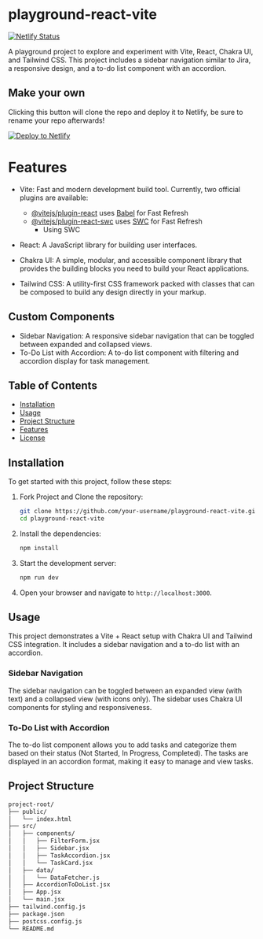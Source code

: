 # playground-react-vite

[![Netlify Status](https://api.netlify.com/api/v1/badges/db92d949-49a1-4101-b8b1-cd5c0dfd62f2/deploy-status)](https://app.netlify.com/sites/playground-react-vite/deploys)

A playground project to explore and experiment with Vite, React, Chakra UI, and Tailwind CSS. This project includes a sidebar navigation similar to Jira, a responsive design, and a to-do list component with an accordion.

## Make your own

Clicking this button will clone the repo and deploy it to Netlify, be sure to rename your repo afterwards!

[![Deploy to Netlify](https://www.netlify.com/img/deploy/button.svg)](https://app.netlify.com/start/deploy?repository=https://github.com/darkmastermindz/playground-react-vite&utm_source=github)

# Features

- Vite: Fast and modern development build tool.
    Currently, two official plugins are available:
    - [@vitejs/plugin-react](https://github.com/vitejs/vite-plugin-react/blob/main/packages/plugin-react/README.md) uses [Babel](https://babeljs.io/) for Fast Refresh
    - [@vitejs/plugin-react-swc](https://github.com/vitejs/vite-plugin-react-swc) uses [SWC](https://swc.rs/) for Fast Refresh
        - Using SWC

- React: A JavaScript library for building user interfaces.
- Chakra UI: A simple, modular, and accessible component library that provides the building blocks you need to build your React applications.
- Tailwind CSS: A utility-first CSS framework packed with classes that can be composed to build any design directly in your markup.

## Custom Components
- Sidebar Navigation: A responsive sidebar navigation that can be toggled between expanded and collapsed views.
- To-Do List with Accordion: A to-do list component with filtering and accordion display for task management.

## Table of Contents

- [Installation](#installation)
- [Usage](#usage)
- [Project Structure](#project-structure)
- [Features](#features)
- [License](#license)

## Installation

To get started with this project, follow these steps:

1. Fork Project and Clone the repository:

    ```bash
    git clone https://github.com/your-username/playground-react-vite.git
    cd playground-react-vite
    ```

2. Install the dependencies:

    ```bash
    npm install
    ```

3. Start the development server:

    ```bash
    npm run dev
    ```

4. Open your browser and navigate to `http://localhost:3000`.

## Usage

This project demonstrates a Vite + React setup with Chakra UI and Tailwind CSS integration. It includes a sidebar navigation and a to-do list with an accordion.

### Sidebar Navigation

The sidebar navigation can be toggled between an expanded view (with text) and a collapsed view (with icons only). The sidebar uses Chakra UI components for styling and responsiveness.

### To-Do List with Accordion

The to-do list component allows you to add tasks and categorize them based on their status (Not Started, In Progress, Completed). The tasks are displayed in an accordion format, making it easy to manage and view tasks.

## Project Structure

```bash
project-root/
├── public/
│   └── index.html
├── src/
│   ├── components/
│   │   ├── FilterForm.jsx
│   │   ├── Sidebar.jsx
│   │   ├── TaskAccordion.jsx
│   │   └── TaskCard.jsx
│   ├── data/
│   │   └── DataFetcher.js
│   ├── AccordionToDoList.jsx
│   ├── App.jsx
│   └── main.jsx
├── tailwind.config.js
├── package.json
├── postcss.config.js
└── README.md
```
